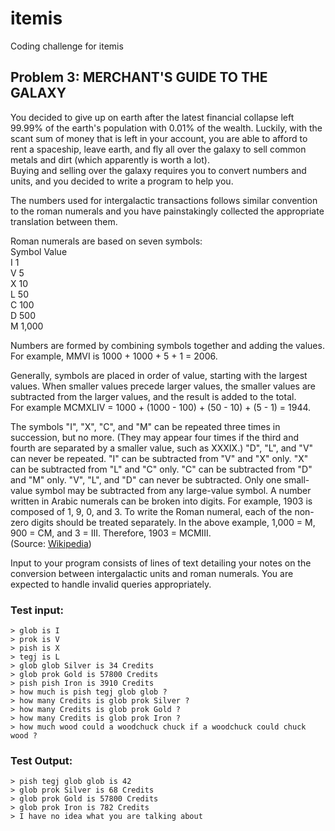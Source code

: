 # itemis
Coding challenge for itemis

## Problem 3: MERCHANT'S GUIDE TO THE GALAXY

You decided to give up on earth after the latest financial collapse left 99.99% of the earth's population with 0.01% of the wealth.
Luckily, with the scant sum of money that is left in your account, you are able to afford to rent a spaceship, leave earth, and fly all over the galaxy to sell common metals and dirt (which apparently is worth a lot).<br>
Buying and selling over the galaxy requires you to convert numbers and units, and you decided to write a program to help you.

The numbers used for intergalactic transactions follows similar convention to the roman numerals and you have painstakingly collected the appropriate translation between them.

Roman numerals are based on seven symbols:<br>
Symbol Value<br>
I 1<br>
V 5<br>
X 10<br>
L 50<br>
C 100<br>
D 500<br>
M 1,000

Numbers are formed by combining symbols together and adding the values.<br>
For example, MMVI is 1000 + 1000 + 5 + 1 = 2006.

Generally, symbols are placed in order of value, starting with the largest values.
When smaller values precede larger values, the smaller values are subtracted from the larger values, and the result is added to the total.<br>
For example MCMXLIV = 1000 + (1000 - 100) + (50 - 10) + (5 - 1) = 1944.

The symbols "I", "X", "C", and "M" can be repeated three times in succession, but no more.
(They may appear four times if the third and fourth are separated by a smaller value, such as XXXIX.)
"D", "L", and "V" can never be repeated.
"I" can be subtracted from "V" and "X" only.
"X" can be subtracted from "L" and "C" only.
"C" can be subtracted from "D" and "M" only.
"V", "L", and "D" can never be subtracted.
Only one small-value symbol may be subtracted from any large-value symbol.
A number written in Arabic numerals can be broken into digits.
For example, 1903 is composed of 1, 9, 0, and 3.
To write the Roman numeral, each of the non-zero digits should be treated separately.
In the above example, 1,000 = M, 900 = CM, and 3 = III.
Therefore, 1903 = MCMIII.<br>
(Source: [Wikipedia](http://en.wikipedia.org/wiki/Roman_numerals))

Input to your program consists of lines of text detailing your notes on the conversion between intergalactic units and roman numerals.
You are expected to handle invalid queries appropriately.

### Test input:

    > glob is I
    > prok is V
    > pish is X
    > tegj is L
    > glob glob Silver is 34 Credits
    > glob prok Gold is 57800 Credits
    > pish pish Iron is 3910 Credits
    > how much is pish tegj glob glob ?
    > how many Credits is glob prok Silver ?
    > how many Credits is glob prok Gold ?
    > how many Credits is glob prok Iron ?
    > how much wood could a woodchuck chuck if a woodchuck could chuck wood ?

### Test Output:

    > pish tegj glob glob is 42
    > glob prok Silver is 68 Credits
    > glob prok Gold is 57800 Credits
    > glob prok Iron is 782 Credits
    > I have no idea what you are talking about
